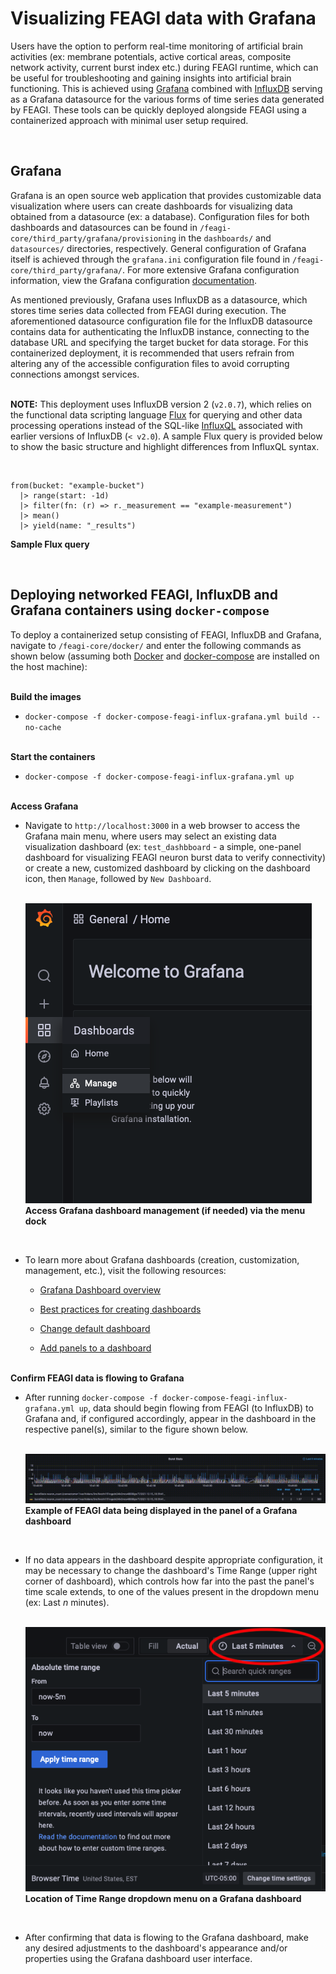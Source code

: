 # **Visualizing FEAGI data with Grafana**
Users have the option to perform real-time monitoring of artificial brain activities (ex: membrane potentials, active cortical areas, composite network activity, current burst index etc.) during FEAGI runtime, which can be useful for troubleshooting and gaining insights into artificial brain functioning. This is achieved using [Grafana](https://grafana.com) combined with [InfluxDB](https://www.influxdata.com) serving as a Grafana datasource for the various forms of time series data generated by FEAGI. These tools can be quickly deployed alongside FEAGI using a containerized approach with minimal user setup required.  

&nbsp; 
## **Grafana**
Grafana is an open source web application that provides customizable data visualization where users can create dashboards for visualizing data obtained from a datasource (ex: a database). Configuration files for both dashboards and datasources can be found in `/feagi-core/third_party/grafana/provisioning` in the `dashboards/` and `datasources/` directories, respectively. General configuration of Grafana itself is achieved through the `grafana.ini` configuration file found in `/feagi-core/third_party/grafana/`. For more extensive Grafana configuration information, view the Grafana configuration [documentation](https://grafana.com/docs/grafana/latest/administration/configuration/). 

As mentioned previously, Grafana uses InfluxDB as a datasource, which stores time series data collected from FEAGI during execution. The aforementioned datasource configuration file for the InfluxDB datasource contains data for authenticating the InfluxDB instance, connecting to the database URL and specifying the target bucket for data storage. For this containerized deployment, it is recommended that users refrain from altering any of the accessible configuration files to avoid corrupting connections amongst services.

<!-- provide instructions for how to create a custom dashboard from scratch and save as JSON?  -->

&nbsp;  
**NOTE:** This deployment uses InfluxDB version 2 (`v2.0.7`), which relies on the functional data scripting language [Flux](https://docs.influxdata.com/flux/v0.x/get-started/) for querying and other data processing operations instead of the SQL-like [InfluxQL](https://docs.influxdata.com/influxdb/v1.8/query_language/) associated with earlier versions of InfluxDB (`< v2.0`). A sample Flux query is provided below to show the basic structure and highlight differences from InfluxQL syntax.

&nbsp;  
```
from(bucket: "example-bucket")
  |> range(start: -1d)
  |> filter(fn: (r) => r._measurement == "example-measurement")
  |> mean()
  |> yield(name: "_results")
```
**Sample Flux query**

&nbsp;  
## **Deploying networked FEAGI, InfluxDB and Grafana containers using `docker-compose`**
To deploy a containerized setup consisting of FEAGI, InfluxDB and Grafana, navigate to `/feagi-core/docker/` and enter the following commands as shown below (assuming both [Docker](https://docs.docker.com/get-docker/) and [docker-compose](https://docs.docker.com/compose/install/) are installed on the host machine):

&nbsp;  
**Build the images**
- `docker-compose -f docker-compose-feagi-influx-grafana.yml build --no-cache`

&nbsp;  
**Start the containers**
- `docker-compose -f docker-compose-feagi-influx-grafana.yml up`

&nbsp;  
**Access Grafana**
- Navigate to `http://localhost:3000` in a web browser to access the Grafana main menu, where users may select an existing data visualization dashboard (ex: `test_dashbboard` - a simple, one-panel dashboard for visualizing FEAGI neuron burst data to verify connectivity) or create a new, customized dashboard by clicking on the dashboard icon, then `Manage`, followed by `New Dashboard`.

  &nbsp;  
  ![dashboard_mgmt](../../docs/_static/grafana_mgmt.png)  
  **Access Grafana dashboard management (if needed) via the menu dock**

&nbsp;      
- To learn more about Grafana dashboards (creation, customization, management, etc.), visit the following resources:
    - [Grafana Dashboard overview](https://grafana.com/docs/grafana/latest/dashboards/?pg=docs)

    - [Best practices for creating dashboards](https://grafana.com/docs/grafana/latest/best-practices/best-practices-for-creating-dashboards/)

    - [Change default dashboard](https://grafana.com/docs/grafana/latest/administration/preferences/change-home-dashboard/)
        
    - [Add panels to a dashboard](https://grafana.com/docs/grafana/latest/panels/add-a-panel/)

&nbsp;  
**Confirm FEAGI data is flowing to Grafana**
- After running `docker-compose -f docker-compose-feagi-influx-grafana.yml up`, data should begin flowing from FEAGI (to InfluxDB) to Grafana and, if configured accordingly, appear in the dashboard in the respective panel(s), similar to the figure shown below.

  &nbsp;  
  ![grafana_data](../../docs/_static/grafana_data.gif)  
  **Example of FEAGI data being displayed in the panel of a Grafana dashboard**
 
&nbsp;  
- If no data appears in the dashboard despite appropriate configuration, it may be necessary to change the dashboard's Time Range (upper right corner of dashboard), which controls how far into the past the panel's time scale extends, to one of the values present in the dropdown menu (ex: Last _n_ minutes).

  &nbsp;  
  ![time_range](../../docs/_static/grafana_menu.png)  
  **Location of Time Range dropdown menu on a Grafana dashboard**  

&nbsp;  
- After confirming that data is flowing to the Grafana dashboard, make any desired adjustments to the dashboard's appearance and/or properties using the Grafana dashboard user interface.
